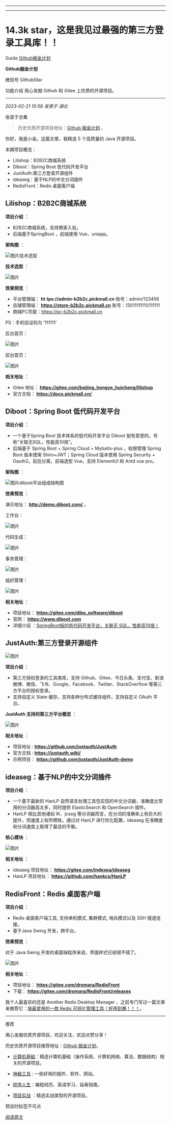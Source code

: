 ----------------------------------------
----------------------------------------
#  14.3k star，这是我见过最强的第三方登录工具库！！

Guide  [ Github掘金计划 ](javascript:void\(0\);)

**Github掘金计划** ![]()

微信号 GithubStar

功能介绍 用心发掘 Github 和 Gitee 上优质的开源项目。

____

_2023-02-21 10:58_ _发表于 湖北_

收录于合集

> 历史优质开源项目地址：[Github
> 掘金计划](https://mp.weixin.qq.com/mp/appmsgalbum?__biz=MzIwNDgzMzI3Mg==&action=getalbum&album_id=1571213952619954180#wechat_redirect)
> 。

你好，我是小金。这篇文章，我精选 5 个高质量的 Java 开源项目。

本期项目概览：

  * Lilishop：B2B2C商城系统
  * Diboot：Spring Boot 低代码开发平台
  * JustAuth:第三方登录开源组件
  * ideaseg：基于NLP的中文分词插件
  * RedisFront：Redis 桌面客户端

## Lilishop：B2B2C商城系统

 **项目介绍** ：

  * B2B2C商城系统，支持商家入驻。
  * 后端基于SpringBoot ，前端使用 Vue、uniapp。

 **架构图** ：

![图片](https://mmbiz.qpic.cn/mmbiz_png/iaIdQfEric9TwE20ffmn71c1JUKfibzyHMhQJcFq2icKGiahIbrRssFTJaD7rNZXhZH1GlC2qaotwvlOaibVvs3I0BeQ/640?wx_fmt=png)技术选型

 **技术选型** ：

![图片](https://mmbiz.qpic.cn/mmbiz_png/iaIdQfEric9TwE20ffmn71c1JUKfibzyHMh5MbV7FhjgfRVNSQnAMgtIuLs0C0zWq1vmJlr6x3slXadlQftbhCI8w/640?wx_fmt=png)

 **效果预览** ：

  * 平台管理端： **ht** **tps://admin-b2b2c.pickmall.cn** 账号：admin/123456
  * 店铺管理端： **https://store-b2b2c.pickmall.cn** 账号：13011111111/111111
  * 商城PC页面：https://pc-b2b2c.pickmall.cn

PS：手机验证码为 ‘111111’

后台首页：

![图片](https://mmbiz.qpic.cn/mmbiz_png/iaIdQfEric9TwE20ffmn71c1JUKfibzyHMhTnibjp0qoibsZeicJWSuaopTMFdBzf6fvrefojAclmglb7D20qXRlunFA/640?wx_fmt=png)

前台首页：

![图片](https://mmbiz.qpic.cn/mmbiz_png/iaIdQfEric9TwE20ffmn71c1JUKfibzyHMhFhCdWrQKj9oo1v7MVM9srRFtVoX1GicNrW5vng1tJsoAGAHJ1rSjDEQ/640?wx_fmt=png)

 **相关地址** ：

  * Gitee 地址： **https://gitee.com/beijing_hongye_huicheng/lilishop**
  * 官方文档： **https://docs.pickmall.cn/**

## Diboot：Spring Boot 低代码开发平台

 **项目介绍** ：

  * 一个基于Spring Boot 技术体系的低代码开发平台 Diboot 挺有意思的，号称“关联无SQL，性能高10倍”。
  * 后端基于 Spring Boot + Spring Cloud + Mybatis-plus ，权限管理 Spring Boot 版本使用 Shiro+JWT；Spring Cloud 版本使用 Spring Security + Oauth2。前后分离，前端选型 Vue，支持 ElementUI 和 Antd vue pro。

 **架构图** ：

![图片](https://mmbiz.qpic.cn/mmbiz_png/iaIdQfEric9TwE20ffmn71c1JUKfibzyHMhkGuz9jqdDtSrTQBm01TZZLkWKgcpd3yuAuDICiaDLiafuv9FTHL91RPg/640?wx_fmt=png)diboot平台组成结构图

 **效果预览** ：

演示地址： **http://demo.diboot.com/** 。

工作台：

![图片](https://mmbiz.qpic.cn/mmbiz_png/iaIdQfEric9TwE20ffmn71c1JUKfibzyHMhlhlUD74ujOHykc9zVe7d5850ERdPDoB3tryAH0ba9VIMoldPxEtZxA/640?wx_fmt=png)

代码生成：

![图片](https://mmbiz.qpic.cn/mmbiz_png/iaIdQfEric9TwE20ffmn71c1JUKfibzyHMhZ3AsYicEF31byNln6l8aENaVtrAYVSNicgfWniaIEedsvScWo92MdtSibg/640?wx_fmt=png)

事务管理：

![图片](https://mmbiz.qpic.cn/mmbiz_png/iaIdQfEric9TwE20ffmn71c1JUKfibzyHMh473ia2aFy1no990wMQXnONgmU6U32Xeyahyx1kibYl9gktGVpnBQL2qQ/640?wx_fmt=png)

组织管理：

![图片](https://mmbiz.qpic.cn/mmbiz_png/iaIdQfEric9TwE20ffmn71c1JUKfibzyHMhiaDKYSSQzaWWYocGaKictWz6Ag6zpoPDxeYV259X5gp0rToAG1dFxqlA/640?wx_fmt=png)

 **相关地址** ：

  * 项目地址： **https://gitee.com/dibo_software/diboot**
  * 官网： **https://www.diboot.com**
  * 详细介绍 ：[SpringBoot版的低代码开发平台，关联无 SQL，性能高10倍！](https://mp.weixin.qq.com/s?__biz=Mzg2OTA0Njk0OA==&mid=2247532998&idx=1&sn=ebd86d7d8fa34fd8e2ec8b72a81ddfc4&scene=21#wechat_redirect)

## JustAuth:第三方登录开源组件

![图片](https://mmbiz.qpic.cn/mmbiz_png/iaIdQfEric9TwE20ffmn71c1JUKfibzyHMhCywrsqHV2EUX7aKFe7GfdbIZQEpAFNibgjWpMH7icj4aWyIaUjmteFbg/640?wx_fmt=png)

 **项目介绍** ：

  * 第三方授权登录的工具类库，支持 Github、Gitee、今日头条、支付宝、新浪微博、微信、飞书、Google、Facebook、Twitter、StackOverflow 等第三方平台的授权登录。
  * 支持自定义 State 缓存，支持各种分布式缓存组件，支持自定义 OAuth 平台。

 **JustAuth 支持的第三方平台概览** ：

![图片](https://mmbiz.qpic.cn/mmbiz_png/iaIdQfEric9TwE20ffmn71c1JUKfibzyHMhBSicFy2wniasuAzGn9HF7ZLx5NQOUU47fGX9dH5OLrdTWxCYgd84Yx8Q/640?wx_fmt=png)

 **相关地址** ：

  * 项目地址 : **https://github.com/justauth/JustAuth**
  * 官方文档 : **https://justauth.wiki/**
  * 示例项目： **https://github.com/justauth/JustAuth-demo**

## ideaseg：基于NLP的中文分词插件

 **项目介绍** ：

  * 一个基于最新的 HanLP 自然语言处理工具包实现的中文分词器，准确度比常用的分词器高太多，同时提供 ElasticSearch 和 OpenSearch 插件。
  * HanLP 相比其他诸如 IK、jcseg 等分词器而言，在分词的准确率上有巨大的提升，但速度上有所牺牲。通过对 HanLP 进行优化配置，ideaseg 在准确度和分词速度上取得了最佳的平衡。

 **核心模块** ：

![图片](https://mmbiz.qpic.cn/mmbiz_png/iaIdQfEric9TwE20ffmn71c1JUKfibzyHMhG64NgLO6p6nQdjslPmH3iboZEBOOmTpl3iaGibgUD1re9393Uyk6orFNg/640?wx_fmt=png)

 **相关地址** ：

  * ideaseg 项目地址： **https://gitee.com/indexea/ideaseg**
  * HanLP 项目地址： **https://github.com/hankcs/HanLP**

## RedisFront：Redis 桌面客户端

 **项目介绍** ：

  * Redis 桌面客户端工具, 支持单机模式, 集群模式, 哨兵模式以及 SSH 隧道连接。
  * 基于Java Swing 开发，跨平台。

 **效果预览** ：

对于 Java Swing 开发的桌面端程序来说，界面样式已经很不错了。

![图片](https://mmbiz.qpic.cn/mmbiz_png/iaIdQfEric9TwE20ffmn71c1JUKfibzyHMhGZf8e1nzBIjIGbmM7hibia9zv8hPTXO1qWzOIdjBBG5T7L3NJicXKcfeA/640?wx_fmt=png)

 **相关地址** ：

  * 项目地址： **https://gitee.com/dromara/RedisFront**
  * 下载： **https://gitee.com/dromara/RedisFront/releases**

我个人最喜欢的还是 Another Redis Desktop Manager ，之前专门写过一篇文章来推荐它：[我最爱用的一款 Redis
可视化管理工具！好用到爆！！！](https://mp.weixin.qq.com/s?__biz=Mzg2OTA0Njk0OA==&mid=2247518017&idx=1&sn=f78ada2922ce391fb5dd134000857b8f&chksm=cea1c88af9d6419c55a312e9f6a88c335a15813c148608cf5e99af899317099d69ee24fff28b&token=766741944&lang=zh_CN&scene=21#wechat_redirect)。
** ** ** **********

推荐

用心发掘优质开源项目，欢迎关注，欢迎点赞分享！

历史优质开源项目推荐地址：[Github
掘金计划](https://mp.weixin.qq.com/mp/appmsgalbum?__biz=MzIwNDgzMzI3Mg==&action=getalbum&album_id=1571213952619954180#wechat_redirect)。

  * [计算机基础](https://mp.weixin.qq.com/mp/appmsgalbum?action=getalbum&album_id=1635325633234780161&__biz=MzIwNDgzMzI3Mg==#wechat_redirect)：精选计算机基础（操作系统、计算机网络、算法、数据结构）相关的开源项目。

  * [神器工具](https://mp.weixin.qq.com/mp/appmsgalbum?__biz=MzIwNDgzMzI3Mg==&action=getalbum&album_id=1692140336665378820#wechat_redirect) : 一些好用的插件、软件、网站。

  * [程序人生](https://mp.weixin.qq.com/mp/appmsgalbum?__biz=MzIwNDgzMzI3Mg==&action=getalbum&album_id=2084343476975878144#wechat_redirect)：编程经历、英语学习、延寿指南。

  * [项目实战](https://mp.weixin.qq.com/mp/appmsgalbum?action=getalbum&album_id=1632590550748938241&__biz=MzIwNDgzMzI3Mg==#wechat_redirect) ：精选实战类型的开源项目。

预览时标签不可点

[阅读原文](javascript:;)

